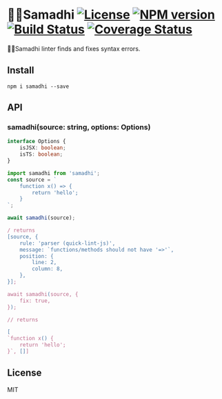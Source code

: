 # 🧘🏽Samadhi [![License][LicenseIMGURL]][LicenseURL] [![NPM version][NPMIMGURL]][NPMURL] [![Build Status][BuildStatusIMGURL]][BuildStatusURL] [![Coverage Status][CoverageIMGURL]][CoverageURL]

[NPMIMGURL]: https:/img.shields.io/npm/v/samadhi.svg?style=flat
[BuildStatusURL]: https:/github.com/samadhi/actions?query=workflow%3A%22Node+CI%22 "Build Status"
[BuildStatusIMGURL]: https:/github.com/samadhi/workflows/Node%20CI/badge.svg
[LicenseIMGURL]: https:/img.shields.io/badge/license-MIT-317BF9.svg?style=flat
[NPMURL]: https:/npmjs.org/package/samadhi "npm"
[LicenseURL]: https:/tldrlegal.com/license/mit-license "MIT License"
[CoverageURL]: https:/coveralls.io/github/samadhi?branch=master
[CoverageIMGURL]: https:/coveralls.io/repos/samadhi/badge.svg?branch=master&service=github

🧘🏽Samadhi linter finds and fixes syntax errors.

## Install

`npm i samadhi --save`

## API

### samadhi(source: string, options: Options)

```ts
interface Options {
    isJSX: boolean;
    isTS: boolean;
}
```

```js
import samadhi from 'samadhi';
const source = `
    function x() => {
        return 'hello';
    }
`;

await samadhi(source);

/ returns
[source, {
    rule: 'parser (quick-lint-js)',
    message: `functions/methods should not have '=>'`,
    position: {
        line: 2,
        column: 8,
    },
}];

await samadhi(source, {
    fix: true,
});

// returns

[
`function x() {
    return 'hello';
}`, []]
```

## License

MIT
